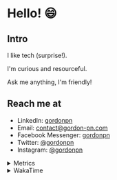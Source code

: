 # Hello! 😄

## Intro

I like tech (surprise!).

I'm curious and resourceful.

Ask me anything, I'm friendly!

## Reach me at

- LinkedIn: [gordonpn](https://www.linkedin.com/in/gordonpn/)
- Email: [contact@gordon-pn.com](mailto:contact@gordon-pn.com)
- Facebook Messenger: [gordonpn](https://www.messenger.com/t/Gordonpn)
- Twitter: [@gordonpn](https://twitter.com/Gordonpn)
- Instagram: [@gordonpn](https://www.instagram.com/gordonpn/)

<details>
  <summary>Metrics</summary>

  <img align="center" src="https://github.com/gordonpn/gordonpn/blob/master/github-metrics.svg" alt="GitHub Metrics">

</details>

<details>
  <summary>WakaTime</summary>

  <!--START_SECTION:waka-->
📊 **This Week I Spent My Time On** 

```text
💬 Programming Languages: 
TypeScript               18 hrs 12 mins      ██████████████░░░░░░░░░░░   55.04 % 
Java                     10 hrs 2 mins       ████████░░░░░░░░░░░░░░░░░   30.35 % 
Brazil Dependency Config 2 hrs 22 mins       ██░░░░░░░░░░░░░░░░░░░░░░░   07.18 % 
JSON                     1 hr 12 mins        █░░░░░░░░░░░░░░░░░░░░░░░░   03.63 % 
XML                      26 mins             ░░░░░░░░░░░░░░░░░░░░░░░░░   01.32 % 

🔥 Editors: 
VS Code                  19 hrs 47 mins      ███████████████░░░░░░░░░░   59.82 % 
IntelliJ IDEA            13 hrs 18 mins      ██████████░░░░░░░░░░░░░░░   40.18 % 
```


 Last Updated on 31/08/2024 16:24:02 UTC
<!--END_SECTION:waka-->
</details>
